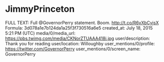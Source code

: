 # JimmyPrinceton

FULL TEXT: Full @GovernorPerry statement. Boom. http://t.co/R6vXbCyjsX
Formula: 3d078a1e7b124da1a25f3f730516a6e5
created_at: July 18, 2015 5:21 PM (UTC)
media/0/media_url: https://pbs.twimg.com/media/CKNorZTUAAA418i.jpg
user/description: Thank you for reading
user/location: Willoughby
user_mentions/0/profile: https://twitter.com/GovernorPerry
user_mentions/0/screen_name: GovernorPerry